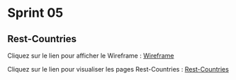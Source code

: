 <h1>Sprint 05</h1>
<h2>Rest-Countries</h2>
<p>Cliquez sur le lien pour afficher le Wireframe :
<a href="https://www.figma.com/file/cIQCS9syOS0K1oowa2edn2/UE%2FTable?node-id=0%3A1
" target="_blank">Wireframe</a></p>
<p>Cliquez sur le lien pour visualiser les pages Rest-Countries :
<a href="https://chouchaded.github.io/Sprint_05/">Rest-Countries</a></p> 


